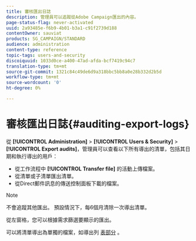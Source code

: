 ```yaml
---
title: 審核匯出日誌
description: 管理員可以追蹤從Adobe Campaign匯出的內容。
page-status-flag: never-activated
uuid: 2a93485e-f6b9-4b01-b3a1-c91f2739d188
contentOwner: sauviat
products: SG_CAMPAIGN/STANDARD
audience: administration
content-type: reference
topic-tags: users-and-security
discoiquuid: 1033d0ce-a400-47ad-afda-bcf7419c94c7
translation-type: tm+mt
source-git-commit: 1321c84c49de6d9a318bbc5bb8a0e28b332d2b5d
workflow-type: tm+mt
source-wordcount: '0'
ht-degree: 0%

---
```



# 審核匯出日誌{#auditing-export-logs}

從 **[!UICONTROL Administration]** > **[!UICONTROL Users & Security]** > **[!UICONTROL Export audits]**，管理員可以查看以下所有導出的清單，包括其日期和執行導出的用戶：

* 從工作流程中 **[!UICONTROL Transfer file]** 的活動上傳檔案。
* 從清單或子清單匯出清單。
* 從Direct郵件訊息的傳送控制面板下載的檔案。

>[!NOTE]
>
>不會追蹤其他匯出。 預設情況下，每6個月清除一次導出清單。

從左窗格，您可以根據需求篩選要顯示的匯出。

可以將清單導出為單獨的檔案，如導出列 [表部分](../../automating/using/exporting-lists.md) 。
